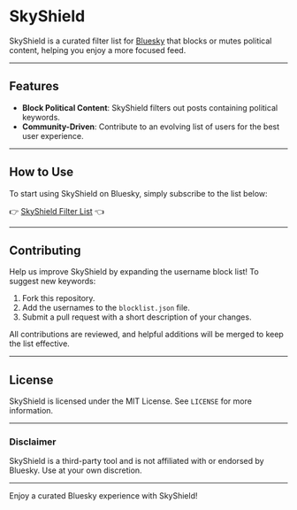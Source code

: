 # SkyShield

SkyShield is a curated filter list for [Bluesky](https://bsky.app) that blocks or mutes political content, helping you enjoy a more focused feed. 

---

## Features

- **Block Political Content**: SkyShield filters out posts containing political keywords.
- **Community-Driven**: Contribute to an evolving list of users for the best user experience.

---

## How to Use

To start using SkyShield on Bluesky, simply subscribe to the list below:

👉 [SkyShield Filter List](https://bsky.app/profile/did:plc:mpkrd6tr4hijucc2vg52onlr/lists/3lar6svb4gs23) 👈

---

## Contributing

Help us improve SkyShield by expanding the username block list! To suggest new keywords:

1. Fork this repository.
2. Add the usernames to the `blocklist.json` file.
3. Submit a pull request with a short description of your changes.

All contributions are reviewed, and helpful additions will be merged to keep the list effective.

---

## License

SkyShield is licensed under the MIT License. See `LICENSE` for more information.

---

### Disclaimer

SkyShield is a third-party tool and is not affiliated with or endorsed by Bluesky. Use at your own discretion.

---

Enjoy a curated Bluesky experience with SkyShield!
